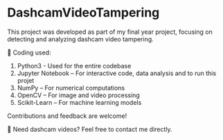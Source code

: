 # DashcamVideoTampering
This project was developed as part of my final year project, focusing on detecting and analyzing dashcam video tampering. 

🚀 Coding used:
1. Python3 - Used for the entire codebase
2. Jupyter Notebook – For interactive code, data analysis and to run this projet
3. NumPy – For numerical computations
4. OpenCV – For image and video processing
5. Scikit-Learn – For machine learning models

Contributions and feedback are welcome!

📩 Need dashcam videos? Feel free to contact me directly.
